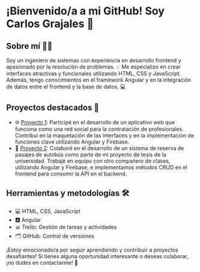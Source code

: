 # ¡Bienvenido/a a mi GitHub! Soy Carlos Grajales 👋

## Sobre mí 🙋‍♂️
Soy un ingeniero de sistemas con experiencia en desarrollo frontend y apasionado por la resolución de problemas. 💡 Me especializo en crear interfaces atractivas y funcionales utilizando HTML, CSS y JavaScript. Además, tengo conocimientos en el framework Angular y en la integración de datos entre el frontend y la base de datos. 💻

## Proyectos destacados 🚀
- 🌐 [Proyecto 1](link_al_proyecto): Participé en el desarrollo de un aplicativo web que funciona como una red social para la contratación de profesionales. Contribuí en la maquetación de las interfaces y en la implementación de funciones clave utilizando Angular y Firebase.
- 🚌 [Proyecto 2](link_al_proyecto): Colaboré en el desarrollo de un sistema de reserva de pasajes de autobús como parte de mi proyecto de tesis de la universidad. Trabajé en equipo con otro compañero de clases, utilizando Angular y Firebase, e implementamos métodos CRUD en el frontend para consumir la API en el backend.

## Herramientas y metodologías 🛠️
- 💻 HTML, CSS, JavaScript
- 🅰️ Angular
- 📊 Trello: Gestión de tareas y actividades
- 🗂️ GitHub: Control de versiones

¡Estoy emocionado/a por seguir aprendiendo y contribuir a proyectos desafiantes! Si tienes alguna oportunidad interesante o deseas colaborar, ¡no dudes en contactarme! 📩
